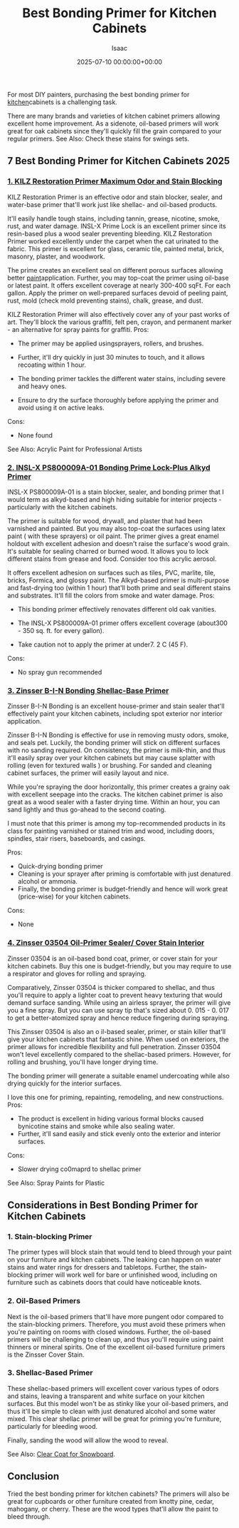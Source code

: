 ﻿---
title: Best Bonding Primer for Kitchen Cabinets
description: For most DIY painters, purchasing the best bonding primer for kitchen cabinets is a challenging task. There are many brands and varieties of kitchen cabinet...
slug: /best-bonding-primer-for-kitchen-cabinets/
date: 2025-07-10 00:00:00+00:00
lastmod: 2025-07-10 00:00:00+03:00
author: Isaac
categories:
- Paint
tags:
- paint
- primer
- kitchen
layout: post
---

For most DIY painters, purchasing the best bonding primer for [kitchen](https://pestpolicy.com/best-primer-for-kitchen-cabinets/)cabinets is a challenging task.

There are many brands and varieties of kitchen cabinet primers allowing excellent home improvement. As a sidenote, oil-based primers will work great for oak cabinets since they'll quickly fill the grain compared to your regular primers. See Also: Check these stains for swings sets.

## 7 Best Bonding Primer for Kitchen Cabinets 2025

###  [1. KILZ Restoration Primer Maximum Odor and Stain Blocking](https://www.amazon.com/dp/B007XH9PKO/?tag=p-policy-20)

KILZ Restoration Primer is an effective odor and stain blocker, sealer, and water-base primer that'll work just like shellac- and oil-based products.

It'll easily handle tough stains, including tannin, grease, nicotine, smoke, rust, and water damage. INSL-X Prime Lock is an excellent primer since its resin-based plus a wood sealer preventing bleeding. KILZ Restoration Primer worked excellently under the carpet when the cat urinated to the fabric. This primer is excellent for glass, ceramic tile, painted metal, brick, masonry, plaster, and woodwork.

The prime creates an excellent seal on different porous surfaces allowing better [paint](https://pestpolicy.com/best-chalk-paint-for-kitchen-cabinets/)application. Further, you may top-coat the primer using oil-base or latest paint. It offers excellent coverage at nearly 300-400 sqFt. For each gallon. Apply the primer on well-prepared surfaces devoid of peeling paint, rust, mold (check mold preventing stains), chalk, grease, and dust.

KILZ Restoration Primer will also effectively cover any of your past works of art. They'll block the various graffiti, felt pen, crayon, and permanent marker - an alternative for spray paints for graffiti.
Pros:
- The primer may be applied usingsprayers, rollers, and brushes.
- Further, it'll dry quickly in just 30 minutes to touch, and it allows recoating within 1 hour.

- The bonding primer tackles the different water stains, including severe and heavy ones.

- Ensure to dry the surface thoroughly before applying the primer and avoid using it on active leaks.

Cons:
- None found

See Also: Acrylic Paint for Professional Artists

###  [2. INSL-X PS800009A-01 Bonding Prime Lock-Plus Alkyd Primer](https://www.amazon.com/dp/B07KXP4C4M/?tag=p-policy-20)

INSL-X PS800009A-01 is a stain blocker, sealer, and bonding primer that I would term as alkyd-based and high hiding suitable for interior projects - particularly with the kitchen cabinets.

The primer is suitable for wood, drywall, and plaster that had been varnished and painted. But you may also top-coat the surfaces using latex paint ( with these sprayers) or oil paint. The primer gives a great enamel holdout with excellent adhesion and doesn't raise the surface's wood grain. It's suitable for sealing charred or burned wood. It allows you to lock different stains from grease and food. Consider too this acrylic aerosol.

It offers excellent adhesion on surfaces such as tiles, PVC, marlite, tile, bricks, Formica, and glossy paint. The Alkyd-based primer is multi-purpose and fast-drying too (within 1 hour) that'll both prime and seal different stains and substrates. It'll fill the colors from smoke and water damage.
Pros:
- This bonding primer effectively renovates different old oak vanities.

- The INSL-X PS800009A-01 primer offers excellent coverage (about300 - 350 sq. ft. for every gallon).

- Take caution not to apply the primer at under7. 2 C (45 F).

Cons:
- No spray gun recommended

###  [3. Zinsser B-I-N Bonding Shellac-Base Primer](https://www.amazon.com/dp/B000C02C68/?tag=p-policy-20)

Zinsser B-I-N Bonding is an excellent house-primer and stain sealer that'll effectively paint your kitchen cabinets, including spot exterior nor interior application.

Zinsser B-I-N Bonding is effective for use in removing musty odors, smoke, and seals pet. Luckily, the bonding primer will stick on different surfaces with no sanding required. On consistency, the primer is milk-thin, and thus it'll easily spray over your kitchen cabinets but may cause splatter with rolling (even for textured walls ) or brushing. For sanded and cleaning cabinet surfaces, the primer will easily layout and nice.

While you're spraying the door horizontally, this primer creates a grainy oak with excellent seepage into the cracks. The kitchen cabinet primer is also great as a wood sealer with a faster drying time. Within an hour, you can sand lightly and thus go-ahead to the second coating.

I must note that this primer is among my top-recommended products in its class for painting varnished or stained trim and wood, including doors, spindles, stair risers, baseboards, and casings.

Pros:
- Quick-drying bonding primer
- Cleaning is your sprayer after priming is comfortable with just denatured alcohol or ammonia.
- Finally, the bonding primer is budget-friendly and hence will work great (price-wise) for your kitchen cabinets.

Cons:
- None

###  [4. Zinsser 03504 Oil-Primer Sealer/ Cover Stain Interior](https://www.amazon.com/dp/B000BZX6B4/?tag=p-policy-20)

Zinsser 03504 is an oil-based bond coat, primer, or cover stain for your kitchen cabinets. Buy this one is budget-friendly, but you may require to use a respirator and gloves for rolling and spraying.

Comparatively, Zinsser 03504 is thicker compared to shellac, and thus you'll require to apply a lighter coat to prevent heavy texturing that would demand surface sanding. While using an airless sprayer, the primer will give you a fine spray. But you can use spray tip that's sized about 0. 015 - 0. 017 to get a better-atomized spray and hence reduce fingering during spraying.

This Zinsser 03504 is also an o il-based sealer, primer, or stain killer that'll give your kitchen cabinets that fantastic shine. When used on exteriors, the primer allows for incredible flexibility and full penetration. Zinsser 03504 won't level excellently compared to the shellac-based primers. However, for rolling and brushing, you'll have longer drying time.

The bonding primer will generate a suitable enamel undercoating while also drying quickly for the interior surfaces.

I love this one for priming, repainting, remodeling, and new constructions.
Pros:
- The product is excellent in hiding various formal blocks caused bynicotine stains and smoke while also sealing water.
- Further, it'll sand easily and stick evenly onto the exterior and interior surfaces.

Cons:
- Slower drying co0maprd to shellac primer

See Also: Spray Paints for Plastic

##  Considerations in Best Bonding Primer for Kitchen Cabinets

###  1. Stain-blocking Primer

The primer types will block stain that would tend to bleed through your paint on your furniture and kitchen cabinets. The leaking can happen on water stains and water rings for dressers and tabletops. Further, the stain-blocking primer will work well for bare or unfinished wood, including on furniture such as cabinets doors that could have noticeable knots.

###  2. Oil-Based Primers

Next is the oil-based primers that'll have more pungent odor compared to the stain-blocking primers. Therefore, you must avoid these primers when you're painting on rooms with closed windows. Further, the oil-based primers will be challenging to clean up, and thus you'll require using paint thinners or mineral spirits. One of the excellent oil-based furniture primers is the Zinsser Cover Stain.

###  3. Shellac-Based Primer

These shellac-based primers will excellent cover various types of odors and stains, leaving a transparent and white surface on your kitchen surfaces. But this model won't be as stinky like your oil-based primers, and thus it'll be simple to clean with just denatured alcohol and some water mixed. This clear shellac primer will be great for priming you're furniture, particularly for bleeding wood.

Finally, sanding the wood will allow the wood to reveal.

See Also: [Clear Coat for Snowboard](https://pestpolicy.com/best-clear-coat-for-snowboard/).

##  Conclusion

Tried the best bonding primer for kitchen cabinets? The primers will also be great for cupboards or other furniture created from knotty pine, cedar, mahogany, or cherry. These are the wood types that'll allow the paint to bleed through.

